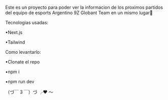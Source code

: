 Este es un proyecto para poder ver la informacion de los proximos partidos del equipo de esports Argentino 9Z Globant Team en un mismo lugar💜

<p>Tecnologias usadas:</p>
<p> •Next.js</p>
<p> •Tailwind</p>

<p>Como levantarlo:</p>
<p> •Clonate el repo</p>
<p> •npm i</p>
<p> •npm run dev</p>

（づ￣ 3 ￣）づ ╭❤️ ～

